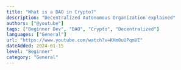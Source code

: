 ```yaml
---
title: "What is a DAO in Crypto?"
description: "Decentralized Autonomous Organization explained"
authors: ["@youtube"]
tags: ["Beginner Dev", "DAO", "Crypto", "Decentralized"]
languages: ["General"]
url: "https://www.youtube.com/watch?v=KHm0uUPqmVE"
dateAdded: 2024-01-15
level: "Beginner"
category: "General"
---
```

